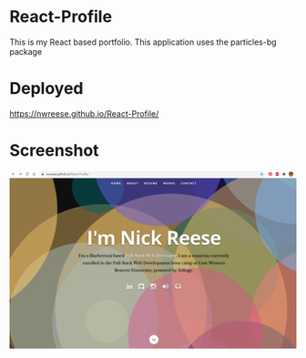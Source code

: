 # React-Profile
This is my React based portfolio. This application uses the particles-bg package 
# Deployed 
https://nwreese.github.io/React-Profile/
# Screenshot
<img src = "reactProfileHome3.png">
